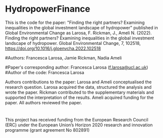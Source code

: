 # HydropowerFinance
This is the code for the paper: "Finding the right partners? Examining inequalities in the global investment landscape of hydropower" published in Global Environmental Change as Larosa, F. Rickman, J., Ameli N. (2022). Finding the right partners? Examining inequalities in the global investment landscape of hydropower. Global Environmental Change, 7, 102518, https://doi.org/10.1016/j.gloenvcha.2022.102518 

#Authors: Francesca Larosa, Jamie Rickman, Nadia Ameli

#Paper's corresponding author: Francesca Larosa (f.larosa@ucl.ac.uk) 
#Author of the code: Francesca Larosa

Authors contributions to the paper: Larosa and Ameli conceptualised the research question. Larosa acquired the data, structured the analysis and wrote the paper. Rickman contributed to the supplementary materials and supported the interpretation of the results. Ameli acquired funding for the paper. All authors reviewed the paper.
#
This project has received funding from the European Research Council (ERC) under the European Union’s Horizon 2020 research and innovation programme (grant agreement No 802891)

